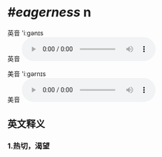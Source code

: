 # ***\#eagerness*** n
英音 'iːgənɪs  
英音
<audio src="./media/eagerness1_AAC.aac" controls="controls"></audio>

美音 'iːɡərnɪs  
美音
<audio src="./media/eagerness2_AAC.aac" controls="controls"></audio>



  

英文释义
---
### 1.**热切，渴望**  


